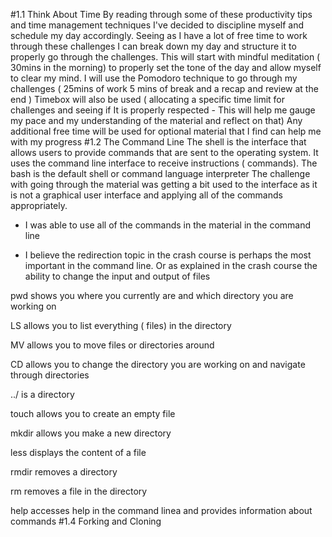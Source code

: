 #1.1 Think About Time
By reading through some of these productivity tips and time management techniques I've decided to discipline myself and schedule my day accordingly. Seeing as I have a lot of free time to work through these challenges I can break down my day and structure it to properly go through the challenges. 
This will start with mindful meditation ( 30mins in the morning) to properly set the tone of the day and allow myself to clear my mind.
I will use the Pomodoro technique to go through my challenges ( 25mins of work 5 mins of break and a recap and review at the end )
Timebox will also be used ( allocating a specific time limit for challenges and seeing if It is properly respected - This will help me gauge my pace and my understanding of the material and reflect on that)
Any additional free time will be used for optional material that I find can help me with my progress
#1.2 The Command Line
The shell is the interface that allows users to provide commands that are sent to the operating system. It uses the command line interface to receive instructions ( commands). The bash is the default shell or command language interpreter
The challenge with going through the material was getting a bit used to the interface as it is not a graphical user interface and applying all of the commands appropriately.

- I was able to use all of the commands in the material in the command line

- I believe the redirection topic in the crash course is perhaps the most important  in the command line. Or as explained in the crash course the ability to change the input and output of files 

pwd shows you where you currently are and which directory you are working on

LS allows you to list everything ( files) in the directory

MV allows you to move files or directories around

CD allows you to change the directory you are working on and navigate through directories

../ is a directory

touch allows you to create an empty file

mkdir allows you make a new directory

less displays the content of a file 

rmdir removes a directory

rm removes a file in the directory

help accesses help in the command linea and provides information about commands
#1.4 Forking and Cloning
